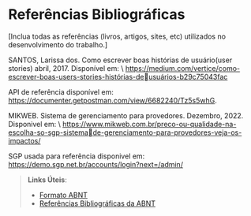 # Referências Bibliográficas

[Inclua todas as referências (livros, artigos, sites, etc) utilizados no desenvolvimento do trabalho.]

SANTOS, Larissa dos. Como escrever boas histórias de usuário(user stories) abril, 2017.
Disponível em: \ 
https://medium.com/vertice/como-escrever-boas-users-stories-histórias-deusuários-b29c75043fac

API de referência disponível em: \
https://documenter.getpostman.com/view/6682240/Tz5s5whG.

MIKWEB. Sistema de gerenciamento para provedores. Dezembro, 2022.
Disponivel em: \ 
https://www.mikweb.com.br/preco-ou-qualidade-na-escolha-so-sgp-sistemade-gerenciamento-para-provedores-veja-os-impactos/

SGP usada para referência disponivel em: \
https://demo.sgp.net.br/accounts/login?next=/admin/

> **Links Úteis**:
> - [Formato ABNT](https://www.normastecnicas.com/abnt/)
> - [Referências Bibliográficas da ABNT](https://comunidade.rockcontent.com/referencia-bibliografica-abnt/)

